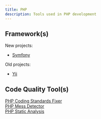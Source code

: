 ```yaml
---
title: PHP
description: Tools used in PHP development
---
```


## Framework(s)

New projects:<br>
 - [Symfony](https://symfony.com/what-is-symfony) <br>

Old projects:
 - [Yii](https://www.yiiframework.com/doc/guide/2.0/en/intro-yii)<br>
 
## Code Quality Tool(s)
 
 [PHP Coding Standards Fixer](https://github.com/FriendsOfPHP/PHP-CS-Fixer)<br>
 [PHP Mess Detector](https://phpmd.org/)<br>
 [PHP Static Analysis](https://github.com/phpstan/phpstan)<br>
